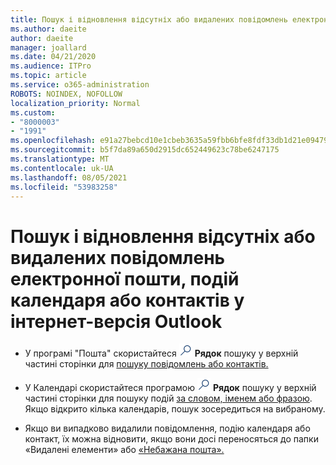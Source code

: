 ```yaml
---
title: Пошук і відновлення відсутніх або видалених повідомлень електронної пошти, подій календаря або контактів
ms.author: daeite
author: daeite
manager: joallard
ms.date: 04/21/2020
ms.audience: ITPro
ms.topic: article
ms.service: o365-administration
ROBOTS: NOINDEX, NOFOLLOW
localization_priority: Normal
ms.custom:
- "8000003"
- "1991"
ms.openlocfilehash: e91a27bebcd10e1cbeb3635a59fbb6bfe8fdf33db1d21e094794fc82d9f0e608
ms.sourcegitcommit: b5f7da89a650d2915dc652449623c78be6247175
ms.translationtype: MT
ms.contentlocale: uk-UA
ms.lasthandoff: 08/05/2021
ms.locfileid: "53983258"
---
```

# <a name="find-and-recover-missing-or-deleted-email-calendar-events-or-contacts-in-outlook-on-the-web"></a>Пошук і відновлення відсутніх або видалених повідомлень електронної пошти, подій календаря або контактів у інтернет-версія Outlook

- У програмі "Пошта" скористайтеся <img src='data:image/png;base64,iVBORw0KGgoAAAANSUhEUgAAABUAAAAVBAMAAABbObilAAAAKlBMVEX///+WqL7l6u8vUn8iR3azwNDCzNlObJFAYIkDLWNeeZuks8d7ka1thaRtSbf+AAAAS0lEQVQI12MgFjAdmVkKY6csYxK5AGUbAqWsIUzGBiARAmGzCwAJlgQwmyMARiDEEeoxzWEyQZivLAS3l8kQ4RplkDF4hRkWEvQSABbdDSdqA/J0AAAAAElFTkSuQmCC' />
 **Рядок** пошуку у верхній частині сторінки для [пошуку повідомлень або контактів.](https://support.office.com/article/b27e5eb7-3255-4c61-bf16-1c6a16bc2e6b)

- У Календарі скористайтеся програмою <img src='data:image/png;base64,iVBORw0KGgoAAAANSUhEUgAAABUAAAAVBAMAAABbObilAAAAKlBMVEX///+WqL7l6u8vUn8iR3azwNDCzNlObJFAYIkDLWNeeZuks8d7ka1thaRtSbf+AAAAS0lEQVQI12MgFjAdmVkKY6csYxK5AGUbAqWsIUzGBiARAmGzCwAJlgQwmyMARiDEEeoxzWEyQZivLAS3l8kQ4RplkDF4hRkWEvQSABbdDSdqA/J0AAAAAElFTkSuQmCC' />
 **Рядок** пошуку у верхній частині сторінки для пошуку подій [за словом, іменем або фразою](https://support.office.com/article/d587aaec-fb2c-4f6f-aee1-0df1fc591477). Якщо відкрито кілька календарів, пошук зосередиться на вибраному.

- Якщо ви випадково видалили повідомлення, подію календаря або контакт, їх можна відновити, якщо вони досі переносяться до папки «Видалені елементи» або [«Небажана пошта».](https://support.office.com/article/a8ca78ac-4721-4066-95dd-571842e9fb11)